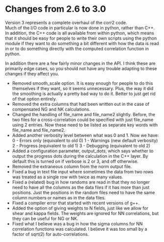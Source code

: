 Changes from 2.6 to 3.0
=======================

Version 3 represents a complete overhaul of the corr2 code.  
Much of the I/O code in particular is now done in python, rather than C++.
In addition, the C++ code is all available from within python, which means
that it should be easy for people to write their own scripts using the 
python module if they want to do something a bit different with how the 
data is read in or to do something directly with the computed correlation
function in python.

In addition there are a few fairly minor changes in the API.  I think these
are primarily edge cases, so you should not have any trouble adapting to
these changes if they affect you.

- Removed smooth_scale option.  It is easy enough for people to do this
  themselves if they want, so it seems unnecessary.  Plus, the way it
  did the smoothing is actually a pretty bad way to do it.  Better to just
  get rid of that option entirely.
- Removed the extra columns that had been written out in the case of
  compensated NG and NK calculations.
- Changed the handling of file_name and file_name2 slightly.  Before, the
  two files for a cross-correlation could be specified with just file_name
  using 2 entries.  Now these need to be listed as separate key words
  with file_name and file_name2.
- Added another verbosity level between what was 0 and 1.  Now we have:
    0 - Errors only (equivalent to old 0)
    1 - Warnings (new default verbosity)
    2 - Progress (equivalent to old 1)
    3 - Debugging (equivalent to old 2)
- Added a configuration parameter, output_dots, which says whether to output
  the progress dots during the calculation in the C++ layer.  By default
  this is turned on if verbose is 2 or 3, and off otherwise.
- Removed the extraneous <R> column from the norm output file.
- Fixed a bug in text file input where sometimes the data from two rows
  was treated as a single row with twice as many values.
- Fixed a (related) bug in how randoms are read in that they no longer need
  to have all the columns as the data files if it has more than just positions.
  Just the positions in the random files need to have the same column numbers
  or names as in the data files.
- Fixed a compiler error that started with recent versions of g++.
- Added the option of giving weights to N fields, just like we allow for shear
  and kappa fields.  The weights are ignored for NN correlations, but they
  can be useful for NG or NK.
- Fixed what I believe was a bug in how the sigma columns for NN correlation 
  functions was calculated.  I believe it was too small by a factor of sqrt(2)
  for auto-correlations.
